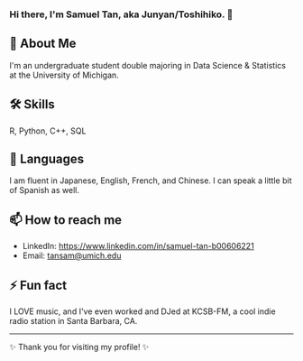  ### Hi there, I'm Samuel Tan, aka Junyan/Toshihiko. 👋

## 🚀 About Me
I'm an undergraduate student double majoring in Data Science & Statistics at the University of Michigan.

## 🛠 Skills
R, Python, C++, SQL

## 💬 Languages
I am fluent in Japanese, English, French, and Chinese. I can speak a little bit of Spanish as well.

## 📫 How to reach me
- LinkedIn: https://www.linkedin.com/in/samuel-tan-b00606221
- Email: tansam@umich.edu

## ⚡ Fun fact
I LOVE music, and I've even worked and DJed at KCSB-FM, a cool indie radio station in Santa Barbara, CA.

---

✨ Thank you for visiting my profile! ✨

<!--
**Toshihiko-tan/Toshihiko-tan** is a ✨ _special_ ✨ repository because its `README.md` (this file) appears on your GitHub profile.

Here are some ideas to get you started:

- 🔭 I’m currently working on ...
- 🌱 I’m currently learning ...
- 👯 I’m looking to collaborate on ...
- 🤔 I’m looking for help with ...
- 💬 Ask me about ...
- 📫 How to reach me: ...
- 😄 Pronouns: ...
- ⚡ Fun fact: ...
-->
